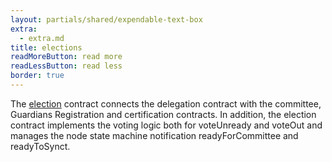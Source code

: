 ```yaml
---
layout: partials/shared/expendable-text-box
extra:
  - extra.md
title: elections
readMoreButton: read more
readLessButton: read less
border: true
---
```


The [election](https://etherscan.io/0x02Ca9F2c5dD0635516241efD480091870277865b) contract connects the delegation contract with the committee, Guardians Registration and certification contracts. In addition, the election contract implements the voting logic both for voteUnready and voteOut and manages the node state machine notification readyForCommittee and readyToSynct.
